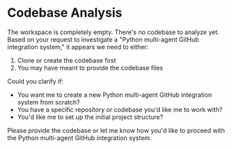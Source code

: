 # Codebase Analysis

The workspace is completely empty. There's no codebase to analyze yet. Based on your request to investigate a "Python multi-agent GitHub integration system," it appears we need to either:

1. Clone or create the codebase first
2. You may have meant to provide the codebase files

Could you clarify if:
- You want me to create a new Python multi-agent GitHub integration system from scratch?
- You have a specific repository or codebase you'd like me to work with?
- You'd like me to set up the initial project structure?

Please provide the codebase or let me know how you'd like to proceed with the Python multi-agent GitHub integration system.
